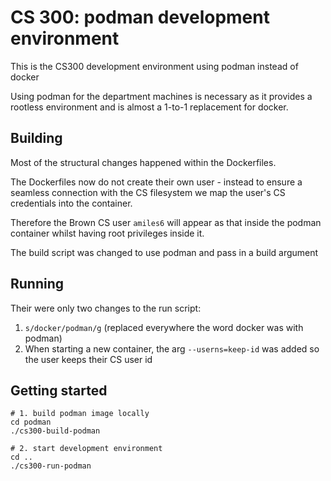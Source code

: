# CS 300: podman development environment

This is the CS300 development environment using podman instead of docker

Using podman for the department machines is necessary as it provides a rootless
environment and is almost a 1-to-1 replacement for docker.


## Building
Most of the structural changes happened within the Dockerfiles.

The Dockerfiles now do not create their own user - instead to ensure a seamless
connection with the CS filesystem we map the user's CS credentials into the container.

Therefore the Brown CS user `amiles6` will appear as that inside the podman 
container whilst having root privileges inside it.

The build script was changed to use podman and pass in a build argument

## Running

Their were only two changes to the run script:

1. `s/docker/podman/g` (replaced everywhere the word docker was with podman)
2. When starting a new container, the arg `--userns=keep-id` was added so the user
keeps their CS user id


## Getting started

```
# 1. build podman image locally
cd podman
./cs300-build-podman

# 2. start development environment
cd ..
./cs300-run-podman
```
